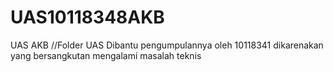 # UAS10118348AKB
 UAS AKB
//Folder UAS Dibantu pengumpulannya oleh 10118341 dikarenakan yang bersangkutan mengalami masalah teknis
